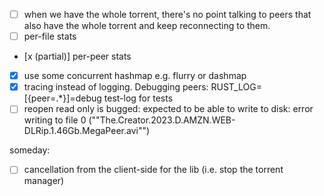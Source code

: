 - [ ] when we have the whole torrent, there's no point talking to peers that also have the whole torrent and keep reconnecting to them.
- [ ] per-file stats
- [x (partial)] per-peer stats
- [x] use some concurrent hashmap e.g. flurry or dashmap
- [x] tracing instead of logging. Debugging peers: RUST_LOG=[{peer=.*}]=debug
  test-log for tests
- [ ] reopen read only is bugged:
  expected to be able to write to disk: error writing to file 0 (""The.Creator.2023.D.AMZN.WEB-DLRip.1.46Gb.MegaPeer.avi"")

someday:
- [ ] cancellation from the client-side for the lib (i.e. stop the torrent manager)